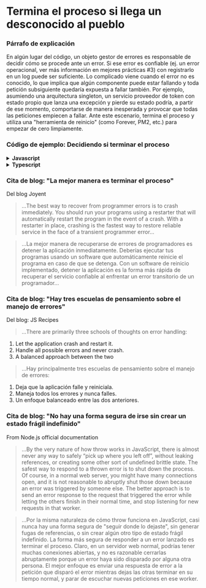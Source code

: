 # Termina el proceso si llega un desconocido al pueblo

### Párrafo de explicación

En algún lugar del código, un objeto gestor de errores es responsable de decidir cómo se procede ante un error. Si ese error es confiable (ej. un error operacional, ver más información en mejores prácticas #3) con registrarlo en un log puede ser suficiente. Lo complicado viene cuando el error no es conocido, lo que implica que algún componente puede estar fallando y toda petición subsiguiente quedaría expuesta a fallar también. Por ejemplo, asumiendo una arquitectura singleton, un servicio proveedor de token con estado propio que lanza una excepción y pierde su estado podría, a partir de ese momento, comportarse de manera inesperada y provocar que todas las peticiones empiecen a fallar. Ante este escenario, termina el proceso y utiliza una "herramienta de reinicio" (como Forever, PM2, etc.) para empezar de cero limpiamente.

### Código de ejemplo: Decidiendo si terminar el proceso

<details>
<summary><strong>Javascript</strong></summary>

```javascript
// Asumiendo desarrolladores marquen errores operacionales conocidos con error.isOperational=true, ver mejor práctica #3
process.on('uncaughtException', (error) => {
  errorManagement.handler.handleError(error);
  if(!errorManagement.handler.isTrustedError(error))
    process.exit(1)
});

// Manejador de errores centralizado encapsula la lógica relacionada al manejo de errores
function errorHandler() {
  this.handleError = (error) => {
    return logger.logError(error)
      .then(sendMailToAdminIfCritical)
      .then(saveInOpsQueueIfCritical)
      .then(determineIfOperationalError);
  }

  this.isTrustedError = (error) => {
    return error.isOperational;
  }
}
```
</details>

<details>
<summary><strong>Typescript</strong></summary>

```typescript
// Asumiendo desarrolladores marquen errores operacionales conocidos con error.isOperational=true, ver mejor práctica #3
process.on('uncaughtException', (error: Error) => {
  errorManagement.handler.handleError(error);
  if(!errorManagement.handler.isTrustedError(error))
    process.exit(1)
});

// Manejador de errores centralizado encapsula la lógica relacionada al manejo de errores
export class AppError extends Error {
  public readonly isOperational: boolean;

  constructor(description: string, isOperational: boolean) {
    super(description);
    Object.setPrototypeOf(this, new.target.prototype); // restaura cadena de prototipo
    this.isOperational = isOperational;
    Error.captureStackTrace(this);
  }
}

// Manejador de errores centralizado encapsula la lógica relacionada al manejo de errores
class ErrorHandler {
  public async handleError(err: Error): Promise<void> {
    await logger.logError(err);
    await sendMailToAdminIfCritical();
    await saveInOpsQueueIfCritical();
    await determineIfOperationalError();
  };

  public isTrustedError(error: Error) {
    if (error instanceof AppError) {
      return error.isOperational;
    }
    return false;
  }
}

export const handler = new ErrorHandler();
```
</details>

### Cita de blog: "La mejor manera es terminar el proceso"

Del blog Joyent

> …The best way to recover from programmer errors is to crash immediately. You should run your programs using a restarter that will automatically restart the program in the event of a crash. With a restarter in place, crashing is the fastest way to restore reliable service in the face of a transient programmer error…

 > …La mejor manera de recuperarse de errores de programadores es detener la aplicación inmediatamente. Deberías ejecutar tus programas usando un software que automáticamente reinicie el programa en caso de que se detenga. Con un software de reinicio implementado, detener la aplicación es la forma más rápida de recuperar el servicio confiable al enfrentar un error transitorio de un programador…

### Cita de blog: "Hay tres escuelas de pensamiento sobre el manejo de errores"

Del blog: JS Recipes

> …There are primarily three schools of thoughts on error handling:
1. Let the application crash and restart it.
2. Handle all possible errors and never crash.
3. A balanced approach between the two

> …Hay principalmente tres escuelas de pensamiento sobre el manejo de errores:
1. Deja que la aplicación falle y reiniciala.
2. Maneja todos los errores y nunca falles.
3. Un enfoque balanceado entre las dos anteriores.

### Cita de blog: "No hay una forma segura de irse sin crear un estado frágil indefinido"

From Node.js official documentation

> …By the very nature of how throw works in JavaScript, there is almost never any way to safely “pick up where you left off”, without leaking references, or creating some other sort of undefined brittle state. The safest way to respond to a thrown error is to shut down the process. Of course, in a normal web server, you might have many connections open, and it is not reasonable to abruptly shut those down because an error was triggered by someone else. The better approach is to send an error response to the request that triggered the error while letting the others finish in their normal time, and stop listening for new requests in that worker.

 > …Por la misma naturaleza de cómo throw funciona en JavaScript, casi nunca hay una forma segura de "seguir donde lo dejaste", sin generar fugas de referencias, o sin crear algún otro tipo de estado frágil indefinido. La forma más segura de responder a un error lanzado es terminar el proceso. Claro, en un servidor web normal, podrías tener muchas conexiones abiertas, y no es razonable cerrarlas abruptamente porque un error haya sido disparado por alguna otra persona. El mejor enfoque es enviar una respuesta de error a la petición que disparó el error mientras dejas las otras terminar en su tiempo normal, y parar de escuchar nuevas peticiones en ese worker.
